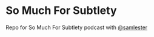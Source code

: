 # So Much For Subtlety
Repo for So Much For Subtlety podcast with [@samlester](https://github.com/samlester)
